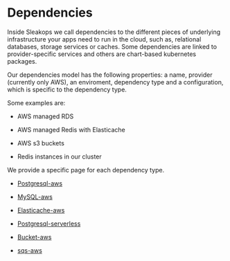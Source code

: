 # Dependencies

Inside Sleakops we call dependencies to the different pieces of underlying infrastructure your apps need to run in the cloud, such as, relational databases, storage services or caches. Some dependencies are linked to provider-specific services and others are chart-based kubernetes packages.

Our dependencies model has the following properties: a name, provider (currently only AWS), an enviroment, dependency type and a configuration, which is specific to the dependency type.

Some examples are:

- AWS managed RDS

- AWS managed Redis with Elasticache

- AWS s3 buckets

- Redis instances in our cluster

We provide a specific page for each dependency type.

- [Postgresql-aws](./postgresql-aws.mdx)

- [MySQL-aws](./mysql-aws.mdx)

- [Elasticache-aws](./elasticache-aws.mdx)

- [Postgresql-serverless](./postgresql-serverless.md)

- [Bucket-aws](./bucket-aws.md)

- [sqs-aws](./sqs-aws.mdx)

<!-- # Integracion de dependencias -->

<!-- ## Intro

Adentro de Sleakops llamamos dependencias a los distintas piezas de infraestructura que nuestros servicios necesitan para funcionar, tales como bases de datos, caches o servicios de almacenamiento. Algunas dependencias estan ligadas a servicios especificos de cloud-providers, y otras son implementaciones para clusters.

El modelo de una dependencia tiene un nombre, un provider (actualmente solo aws), un environment, un tipo de dependencia y una configuracion, que tiene distintos campos de acuerdo al tipo de dependencia.

Algunos ejemplos de dependencias pueden ser:

- Postgresql-aws que es un servicio managed RDS en aws.

- Elasticache-aws que es un servicio managed de cache en aws.

- Redis-serverless que es un redis corriendo en un cluster

- Bucket-aws que es un servicio de storage.

## Flujo

El flujo de deployment de una dependecia inicia cuando el backend recibe una peticion POST en /api/dependency. El recurso se crea en la base de datos y se lanza un worker de celery con los datos para realizar la tarea, actualizando el estado del recurso a "creating". El worker toma el modulo correspondiente de crm/modules y corre el pulumi_program correspondiente.

El trabajo del modulo de dependencias a nivel de pulumi puede clasificarse en uno de dos tipos de acuerdo al modulo de python que utilizan, por un lado tenemos los recursos manejados por kubernetes (que utilizan pulumi_kubernetes), y por el otro los manejados por un provider (por ejemplo pulumi_aws). -->
